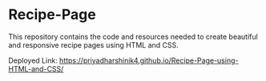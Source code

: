 # Recipe-Page
This repository contains the code and resources needed to create beautiful and responsive recipe pages using HTML and CSS.

Deployed Link:
https://priyadharshinik4.github.io/Recipe-Page-using-HTML-and-CSS/
